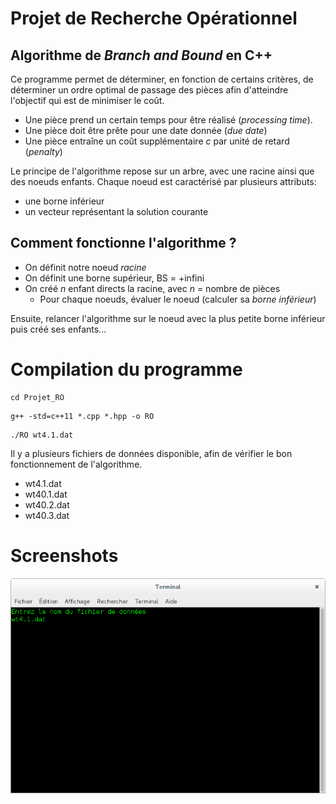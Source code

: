 # Projet de Recherche Opérationnel

## Algorithme de _Branch and Bound_ en C++

Ce programme permet de déterminer, en fonction de certains critères, de déterminer un ordre optimal de passage des pièces
afin d'atteindre l'objectif qui est de minimiser le coût.

* Une pièce prend un certain temps pour être réalisé (_processing time_).
* Une pièce doit être prête pour une date donnée (_due date_)
* Une pièce entraîne un coût supplémentaire _c_ par unité de retard (_penalty_)

Le principe de l'algorithme repose sur un arbre, avec une racine ainsi que des noeuds enfants.
Chaque noeud est caractérisé par plusieurs attributs:

* une borne inférieur
* un vecteur représentant la solution courante 

## Comment fonctionne l'algorithme ?

* On définit notre noeud _racine_
* On définit une borne supérieur, BS = +infini
* On créé _n_ enfant directs la racine, avec _n_ = nombre de pièces
	* Pour chaque noeuds, évaluer le noeud (calculer sa _borne inférieur_)

Ensuite, relancer l'algorithme sur le noeud avec la plus petite borne inférieur
puis créé ses enfants...

# Compilation du programme
```
cd Projet_RO
```
```
g++ -std=c++11 *.cpp *.hpp -o RO
```
```
./RO wt4.1.dat
```

Il y a plusieurs fichiers de données disponible, afin de vérifier le bon fonctionnement de l'algorithme.
* wt4.1.dat
* wt40.1.dat
* wt40.2.dat
* wt40.3.dat

# Screenshots

![Screenshot montrant le résultat du programme avec un certains fichier de données](https://github.com/rlasvenes/Projet_RO/blob/master/screenshots/screen1.png)

